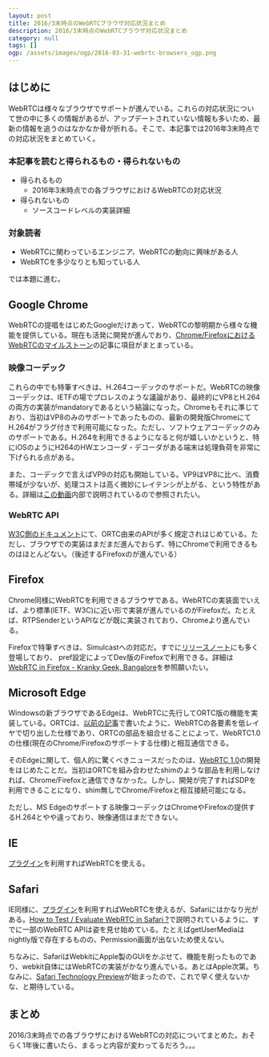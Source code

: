 ```yaml
---
layout: post
title: 2016/3末時点のWebRTCブラウザ対応状況まとめ
description: 2016/3末時点のWebRTCブラウザ対応状況まとめ
category: null
tags: []
ogp: /assets/images/ogp/2016-03-31-webrtc-browsers_ogp.png
---
```


## はじめに

WebRTCは様々なブラウザでサポートが進んでいる。これらの対応状況について世の中に多くの情報があるが、アップデートされていない情報も多いため、最新の情報を追うのはなかなか骨が折れる。そこで、本記事では2016年3末時点での対応状況をまとめていく。

### 本記事を読むと得られるもの・得られないもの

- 得られるもの
  - 2016年3末時点での各ブラウザにおけるWebRTCの対応状況
- 得られないもの
  - ソースコードレベルの実装詳細

### 対象読者

- WebRTCに関わっているエンジニア、WebRTCの動向に興味がある人
- WebRTCを多少なりとも知っている人

では本題に進む。

<script async src="//pagead2.googlesyndication.com/pagead/js/adsbygoogle.js"></script>
<!-- iwashico_middle -->
<ins class="adsbygoogle"
     style="display:block"
     data-ad-client="ca-pub-4737755123993145"
     data-ad-slot="6593095118"
     data-ad-format="auto"></ins>
<script>
(adsbygoogle = window.adsbygoogle || []).push({});
</script>

## Google Chrome

WebRTCの提唱をはじめたGoogleだけあって、WebRTCの黎明期から様々な機能を提供している。現在も活発に開発が進んでおり、[Chrome/FirefoxにおけるWebRTCのマイルストーン](http://qiita.com/goforbroke/items/d871ccdf4bb91674d3ea)の記事に項目がまとまっている。

### 映像コーデック

これらの中でも特筆すべきは、H.264コーデックのサポートだ。WebRTCの映像コーデックは、IETFの場でプロレスのような議論があり、最終的にVP8とH.264の両方の実装がmandatoryであるという結論になった。Chromeもそれに準じており、当初はVP8のみのサポートであったものの、最新の開発版ChromeにてH.264がフラグ付きで利用可能になった。ただし、ソフトウェアコーデックのみのサポートである。H.264を利用できるようになると何が嬉しいかというと、特にiOSのようにH264のHWエンコーダ・デコーダがある端末は処理負荷を非常に下げられる点がある。

また、コーデックで言えばVP9の対応も開始している。VP9はVP8に比べ、消費帯域が少ないが、処理コストは高く微妙にレイテンシが上がる、という特性がある。詳細は[この動画](https://www.youtube.com/watch?v=ziGjqMFtz5g)内部で説明されているので参照されたい。

### WebRTC API

[W3C側のドキュメント](https://w3c.github.io/webrtc-pc/)にて、ORTC由来のAPIが多く規定されはじめている。ただし、ブラウザでの実装はまだまだ進んでおらず、特にChromeで利用できるものはほとんどない。（後述するFirefoxのが進んでいる）

## Firefox

Chrome同様にWebRTCを利用できるブラウザである。WebRTCの実装面でいえば、より標準(IETF、W3C)に近い形で実装が進んでいるのがFirefoxだ。たとえば、RTPSenderというAPIなどが既に実装されており、Chromeより進んでいる。

Firefoxで特筆すべきは、Simulcastへの対応だ。すでに[リリースノート](https://wiki.mozilla.org/Media/WebRTC/ReleaseNotes/47)にも多く登場しており、 pref設定によってDev版のFirefoxで利用できる。詳細は[
WebRTC in Firefox - Kranky Geek, Bangalore](https://speakerdeck.com/kaustavdm/webrtc-in-firefox-kranky-geek-bangalore)を参照願いたい。

## Microsoft Edge

Windowsの新ブラウザであるEdgeは、WebRTCに先行してORTC版の機能を実装している。ORTCは、[以前の記事](http://iwashi.co/2015/09/19/the-day-when-webrtc-chnaged-the-history)で書いたように、WebRTCの各要素を低レイヤで切り出した仕様であり、ORTCの部品を組合せることによって、WebRTC1.0の仕様(現在のChrome/Firefoxのサポートする仕様)と相互通信できる。

そのEdgeに関して、個人的に驚くべきニュースだったのは、[WebRTC 1.0](https://wpdev.uservoice.com/forums/257854-microsoft-edge-developer/suggestions/6508336-webrtc-webrtc-v1-0-api?tracking_code=5a4923d8ab9f11759e40c4044dd36d91)の開発をはじめたことだ。当初はORTCを組み合わせたshimのような部品を利用しなければ、Chrome/Firefoxと通信できなかった。しかし、開発が完了すればSDPを利用できることになり、shim無しでChrome/Firefoxと相互接続可能になる。

ただし、MS Edgeのサポートする映像コーデックはChromeやFirefoxの提供するH.264とやや違っており、映像通信はまだできない。

## IE

[プラグイン](https://temasys.atlassian.net/wiki/display/TWPP/WebRTC+Plugins)を利用すればWebRTCを使える。

## Safari

IE同様に、[プラグイン](https://temasys.atlassian.net/wiki/display/TWPP/WebRTC+Plugins)を利用すればWebRTCを使えるが、Safariにはかなり光がある。[How to Test / Evaluate WebRTC in Safari ?](http://webrtcbydralex.com/index.php/2016/02/29/webrtc-in-safari-a-follow-up/)で説明されているように、すでに一部のWebRTC APIは姿を見せ始めている。たとえばgetUserMediaはnightly版で存在するものの、Permission画面が出ないため使えない。

ちなみに、SafariはWebkitにApple製のGUIをかぶせて、機能を削ったものであり、webkit自体にはWebRTCの実装がかなり進んでいる。あとはApple次第。ちなみに、[Safari Technology Preview](http://japanese.engadget.com/2016/03/31/safari-technology-preview-mac-app-store/)が始まったので、これで早く使えないかな、と期待している。

## まとめ

2016/3末時点での各ブラウザにおけるWebRTCの対応についてまとめた。おそらく1年後に書いたら、まるっと内容が変わってるだろう。。。
